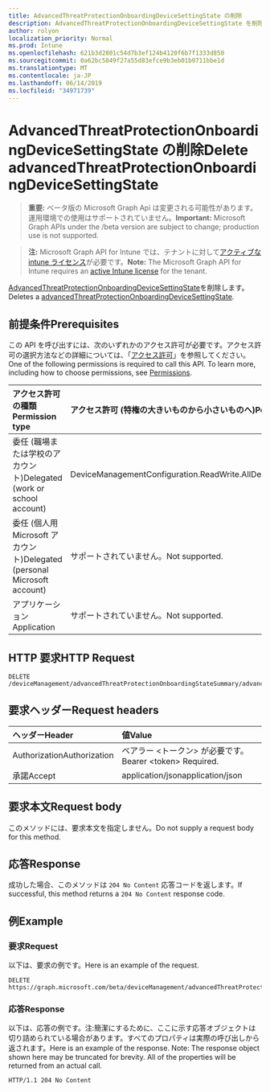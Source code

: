 ```yaml
---
title: AdvancedThreatProtectionOnboardingDeviceSettingState の削除
description: AdvancedThreatProtectionOnboardingDeviceSettingState を削除します。
author: rolyon
localization_priority: Normal
ms.prod: Intune
ms.openlocfilehash: 621b3d2801c54d7b3ef124b4120f6b7f1333d850
ms.sourcegitcommit: 0a62bc5849f27a55d83efce9b3eb01b9711bbe1d
ms.translationtype: MT
ms.contentlocale: ja-JP
ms.lasthandoff: 06/14/2019
ms.locfileid: "34971739"
---
```

# <a name="delete-advancedthreatprotectiononboardingdevicesettingstate"></a><span data-ttu-id="488e2-103">AdvancedThreatProtectionOnboardingDeviceSettingState の削除</span><span class="sxs-lookup"><span data-stu-id="488e2-103">Delete advancedThreatProtectionOnboardingDeviceSettingState</span></span>

> <span data-ttu-id="488e2-104">**重要:** ベータ版の Microsoft Graph Api は変更される可能性があります。運用環境での使用はサポートされていません。</span><span class="sxs-lookup"><span data-stu-id="488e2-104">**Important:** Microsoft Graph APIs under the /beta version are subject to change; production use is not supported.</span></span>

> <span data-ttu-id="488e2-105">**注:** Microsoft Graph API for Intune では、テナントに対して[アクティブな intune ライセンス](https://go.microsoft.com/fwlink/?linkid=839381)が必要です。</span><span class="sxs-lookup"><span data-stu-id="488e2-105">**Note:** The Microsoft Graph API for Intune requires an [active Intune license](https://go.microsoft.com/fwlink/?linkid=839381) for the tenant.</span></span>

<span data-ttu-id="488e2-106">[AdvancedThreatProtectionOnboardingDeviceSettingState](../resources/intune-deviceconfig-advancedthreatprotectiononboardingdevicesettingstate.md)を削除します。</span><span class="sxs-lookup"><span data-stu-id="488e2-106">Deletes a [advancedThreatProtectionOnboardingDeviceSettingState](../resources/intune-deviceconfig-advancedthreatprotectiononboardingdevicesettingstate.md).</span></span>

## <a name="prerequisites"></a><span data-ttu-id="488e2-107">前提条件</span><span class="sxs-lookup"><span data-stu-id="488e2-107">Prerequisites</span></span>
<span data-ttu-id="488e2-p101">この API を呼び出すには、次のいずれかのアクセス許可が必要です。アクセス許可の選択方法などの詳細については、「[アクセス許可](/graph/permissions-reference)」を参照してください。</span><span class="sxs-lookup"><span data-stu-id="488e2-p101">One of the following permissions is required to call this API. To learn more, including how to choose permissions, see [Permissions](/graph/permissions-reference).</span></span>

|<span data-ttu-id="488e2-110">アクセス許可の種類</span><span class="sxs-lookup"><span data-stu-id="488e2-110">Permission type</span></span>|<span data-ttu-id="488e2-111">アクセス許可 (特権の大きいものから小さいものへ)</span><span class="sxs-lookup"><span data-stu-id="488e2-111">Permissions (from most to least privileged)</span></span>|
|:---|:---|
|<span data-ttu-id="488e2-112">委任 (職場または学校のアカウント)</span><span class="sxs-lookup"><span data-stu-id="488e2-112">Delegated (work or school account)</span></span>|<span data-ttu-id="488e2-113">DeviceManagementConfiguration.ReadWrite.All</span><span class="sxs-lookup"><span data-stu-id="488e2-113">DeviceManagementConfiguration.ReadWrite.All</span></span>|
|<span data-ttu-id="488e2-114">委任 (個人用 Microsoft アカウント)</span><span class="sxs-lookup"><span data-stu-id="488e2-114">Delegated (personal Microsoft account)</span></span>|<span data-ttu-id="488e2-115">サポートされていません。</span><span class="sxs-lookup"><span data-stu-id="488e2-115">Not supported.</span></span>|
|<span data-ttu-id="488e2-116">アプリケーション</span><span class="sxs-lookup"><span data-stu-id="488e2-116">Application</span></span>|<span data-ttu-id="488e2-117">サポートされていません。</span><span class="sxs-lookup"><span data-stu-id="488e2-117">Not supported.</span></span>|

## <a name="http-request"></a><span data-ttu-id="488e2-118">HTTP 要求</span><span class="sxs-lookup"><span data-stu-id="488e2-118">HTTP Request</span></span>
<!-- {
  "blockType": "ignored"
}
-->
``` http
DELETE /deviceManagement/advancedThreatProtectionOnboardingStateSummary/advancedThreatProtectionOnboardingDeviceSettingStates/{advancedThreatProtectionOnboardingDeviceSettingStateId}
```

## <a name="request-headers"></a><span data-ttu-id="488e2-119">要求ヘッダー</span><span class="sxs-lookup"><span data-stu-id="488e2-119">Request headers</span></span>
|<span data-ttu-id="488e2-120">ヘッダー</span><span class="sxs-lookup"><span data-stu-id="488e2-120">Header</span></span>|<span data-ttu-id="488e2-121">値</span><span class="sxs-lookup"><span data-stu-id="488e2-121">Value</span></span>|
|:---|:---|
|<span data-ttu-id="488e2-122">Authorization</span><span class="sxs-lookup"><span data-stu-id="488e2-122">Authorization</span></span>|<span data-ttu-id="488e2-123">ベアラー &lt;トークン&gt; が必要です。</span><span class="sxs-lookup"><span data-stu-id="488e2-123">Bearer &lt;token&gt; Required.</span></span>|
|<span data-ttu-id="488e2-124">承諾</span><span class="sxs-lookup"><span data-stu-id="488e2-124">Accept</span></span>|<span data-ttu-id="488e2-125">application/json</span><span class="sxs-lookup"><span data-stu-id="488e2-125">application/json</span></span>|

## <a name="request-body"></a><span data-ttu-id="488e2-126">要求本文</span><span class="sxs-lookup"><span data-stu-id="488e2-126">Request body</span></span>
<span data-ttu-id="488e2-127">このメソッドには、要求本文を指定しません。</span><span class="sxs-lookup"><span data-stu-id="488e2-127">Do not supply a request body for this method.</span></span>

## <a name="response"></a><span data-ttu-id="488e2-128">応答</span><span class="sxs-lookup"><span data-stu-id="488e2-128">Response</span></span>
<span data-ttu-id="488e2-129">成功した場合、このメソッドは `204 No Content` 応答コードを返します。</span><span class="sxs-lookup"><span data-stu-id="488e2-129">If successful, this method returns a `204 No Content` response code.</span></span>

## <a name="example"></a><span data-ttu-id="488e2-130">例</span><span class="sxs-lookup"><span data-stu-id="488e2-130">Example</span></span>

### <a name="request"></a><span data-ttu-id="488e2-131">要求</span><span class="sxs-lookup"><span data-stu-id="488e2-131">Request</span></span>
<span data-ttu-id="488e2-132">以下は、要求の例です。</span><span class="sxs-lookup"><span data-stu-id="488e2-132">Here is an example of the request.</span></span>
``` http
DELETE https://graph.microsoft.com/beta/deviceManagement/advancedThreatProtectionOnboardingStateSummary/advancedThreatProtectionOnboardingDeviceSettingStates/{advancedThreatProtectionOnboardingDeviceSettingStateId}
```

### <a name="response"></a><span data-ttu-id="488e2-133">応答</span><span class="sxs-lookup"><span data-stu-id="488e2-133">Response</span></span>
<span data-ttu-id="488e2-p102">以下は、応答の例です。注:簡潔にするために、ここに示す応答オブジェクトは切り詰められている場合があります。すべてのプロパティは実際の呼び出しから返されます。</span><span class="sxs-lookup"><span data-stu-id="488e2-p102">Here is an example of the response. Note: The response object shown here may be truncated for brevity. All of the properties will be returned from an actual call.</span></span>
``` http
HTTP/1.1 204 No Content
```





